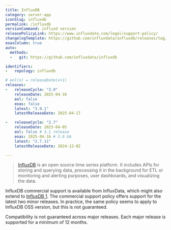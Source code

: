 ```yaml
---
title: InfluxDB
category: server-app
iconSlug: influxdb
permalink: /influxdb
versionCommand: influxd version
releasePolicyLink: https://www.influxdata.com/legal/support-policy/
changelogTemplate: https://github.com/influxdata/influxdb/releases/tag/v__LATEST__
eoasColumn: true
auto:
  methods:
  -   git: https://github.com/influxdata/influxdb

identifiers:
-   repology: influxdb

# eol(x) = releaseDate(x+1)
releases:
-   releaseCycle: "3.0"
    releaseDate: 2025-04-16
    eol: false
    eoas: false
    latest: "3.0.1"
    latestReleaseDate: 2025-04-17

-   releaseCycle: "2.7"
    releaseDate: 2023-04-05
    eol: false # 3.1 release
    eoas: 2025-04-16 # 3.0 GA
    latest: "2.7.11"
    latestReleaseDate: 2024-12-02

---
```


> [InfluxDB](https://github.com/influxdata/influxdb) is an open source time series platform.
> It includes APIs for storing and querying data, processing it in the background for ETL or
> monitoring and alerting purposes, user dashboards, and visualizing the data.

InfluxDB commercial support is available from InfluxData, which might also extend to 
[InfluxDB 1](https://github.com/influxdata/influxdb/issues/25045). The commercial support
policy offers support for the latest two minor releases. In practice, the same policy
seems to apply to InfluxDB OSS version, but this is not guaranteed.

Compatibility is not guaranteed across major releases.
Each major release is supported for a minimum of 12 months.
